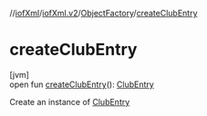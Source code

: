 //[iofXml](../../../index.md)/[iofXml.v2](../index.md)/[ObjectFactory](index.md)/[createClubEntry](create-club-entry.md)

# createClubEntry

[jvm]\
open fun [createClubEntry](create-club-entry.md)(): [ClubEntry](../-club-entry/index.md)

Create an instance of [ClubEntry](../-club-entry/index.md)
